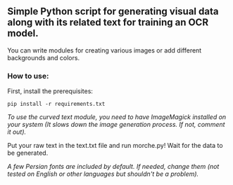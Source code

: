 ## Simple Python script for generating visual data along with its related text for training an OCR model. 

You can write modules for creating various images or add different backgrounds and colors.

### How to use:

First, install the prerequisites:
```
pip install -r requirements.txt
```
*To use the curved text module, you need to have ImageMagick installed on your system (It slows down the image generation process. If not, comment it out).*

Put your raw text in the text.txt file and run morche.py! Wait for the data to be generated. 

*A few Persian fonts are included by default. If needed, change them (not tested on English or other languages but shouldn't be a problem).*
